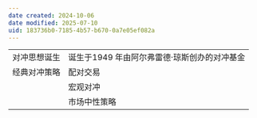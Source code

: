 ```yaml
---
date created: 2024-10-06
date modified: 2025-07-10
uid: 183736b0-7185-4b57-b670-0a7e05ef082a
---
```


|        |                           |
| ------ | ------------------------- |
| 对冲思想诞生 | 诞生于1949 年由阿尔弗雷德·琼斯创办的对冲基金 |
| 经典对冲策略 | 配对交易                      |
|        | 宏观对冲                      |
|        | 市场中性策略                    |

